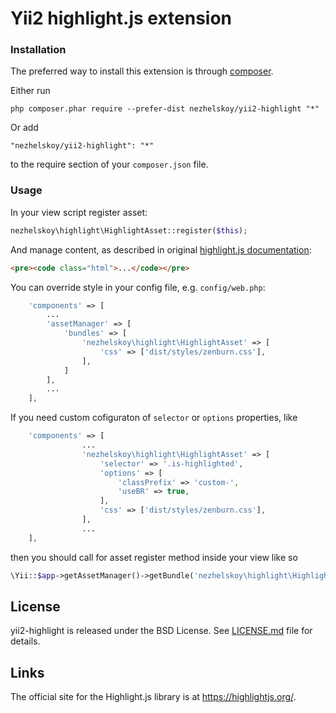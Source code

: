 # Yii2 highlight.js extension

### Installation

The preferred way to install this extension is through [composer](https://getcomposer.org/).

Either run

~~~
php composer.phar require --prefer-dist nezhelskoy/yii2-highlight "*"
~~~

Or add

~~~
"nezhelskoy/yii2-highlight": "*"
~~~

to the require section of your `composer.json` file.

### Usage

In your view script register asset:

~~~php
nezhelskoy\highlight\HighlightAsset::register($this);
~~~

And manage content, as described in original [highlight.js documentation](https://highlightjs.org/usage/):

~~~html
<pre><code class="html">...</code></pre>
~~~

You can override style in your config file, e.g. `config/web.php`:

~~~php
    'components' => [
        ...
        'assetManager' => [
            'bundles' => [
                'nezhelskoy\highlight\HighlightAsset' => [
                    'css' => ['dist/styles/zenburn.css'],
                ],
            ]
        ],
        ...
    ],
~~~

If you need custom cofiguraton of `selector` or `options` properties, like

~~~php
    'components' => [
                ...
                'nezhelskoy\highlight\HighlightAsset' => [
                    'selector' => '.is-highlighted',
                    'options' => [
                        'classPrefix' => 'custom-',
                        'useBR' => true,
                    ],
                    'css' => ['dist/styles/zenburn.css'],
                ],
                ...
    ],
~~~

then you should call for asset register method inside your view like so

~~~php
\Yii::$app->getAssetManager()->getBundle('nezhelskoy\highlight\HighlightAsset')->register($this);
~~~

## License

yii2-highlight is released under the BSD License. See [LICENSE.md](https://github.com/nezhelskoy/yii2-highlight/blob/master/LICENSE.md) file for
details.

## Links

The official site for the Highlight.js library is at <https://highlightjs.org/>.
